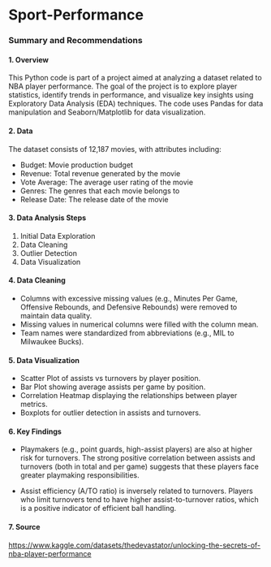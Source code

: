 # Sport-Performance

### Summary and Recommendations

#### 1. Overview

This Python code is part of a project aimed at analyzing a dataset related to NBA player performance. The goal of the project is to explore player statistics, identify trends in performance, and visualize key insights using Exploratory Data Analysis (EDA) techniques. The code uses Pandas for data manipulation and Seaborn/Matplotlib for data visualization.

#### 2. Data

The dataset consists of 12,187 movies, with attributes including:

  - Budget: Movie production budget
  - Revenue: Total revenue generated by the movie
  - Vote Average: The average user rating of the movie
  - Genres: The genres that each movie belongs to
  - Release Date: The release date of the movie

#### 3. Data Analysis Steps

1. Initial Data Exploration
2. Data Cleaning
3. Outlier Detection
4. Data Visualization

#### 4. Data Cleaning 

- Columns with excessive missing values (e.g., Minutes Per Game, Offensive Rebounds, and Defensive Rebounds) were removed to maintain data quality.
- Missing values in numerical columns were filled with the column mean.
- Team names were standardized from abbreviations (e.g., MIL to Milwaukee Bucks).

#### 5. Data Visualization

- Scatter Plot of assists vs turnovers by player position.
- Bar Plot showing average assists per game by position.
- Correlation Heatmap displaying the relationships between player metrics.
- Boxplots for outlier detection in assists and turnovers.

#### 6. Key Findings
      
- Playmakers (e.g., point guards, high-assist players) are also at higher risk for turnovers. The strong positive correlation between assists and turnovers (both in total and per game) suggests that these players face greater playmaking responsibilities.

- Assist efficiency (A/TO ratio) is inversely related to turnovers. Players who limit turnovers tend to have higher assist-to-turnover ratios, which is a positive indicator of efficient ball handling.

#### 7.  Source

https://www.kaggle.com/datasets/thedevastator/unlocking-the-secrets-of-nba-player-performance
